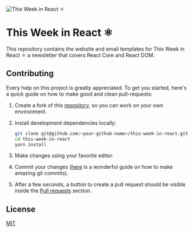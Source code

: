 ![This Week in React ⚛️](http://cl.ly/f88f980bd8bb/twitter-card.png)

# This Week in React ️️⚛️

This repository contains the website and email templates for This Week in React ⚛️ a newsletter that covers React Core and React DOM.

## Contributing

Every help on this project is greatly appreciated. To get you started, here's a quick guide on how to make good and clean pull-requests:

1.  Create a fork of this [repository](https://github.com/philipp-spiess/this-week-in-react), so you can work on your own environment.
2.  Install development dependencies locally:

    ```bash
    git clone git@github.com:<your-github-name>/this-week-in-react.git
    cd this-week-in-react
    yarn install
    ```

3.  Make changes using your favorite editor.
4.  Commit your changes ([here](https://chris.beams.io/posts/git-commit/) is a wonderful guide on how to make amazing git commits).
5.  After a few seconds, a button to create a pull request should be visible inside the [Pull requests](https://github.com/philipp-spiess/this-week-in-react/pulls) section.

## License

[MIT](https://github.com/philipp-spiess/this-week-in-react/blob/master/README.md)
